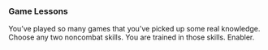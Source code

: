 ### Game Lessons

You’ve played so many games that you’ve picked up some real knowledge. Choose any two noncombat skills. You are trained in those skills. Enabler.